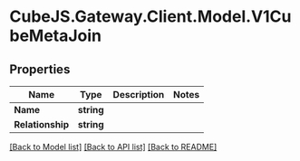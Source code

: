 # CubeJS.Gateway.Client.Model.V1CubeMetaJoin

## Properties

Name | Type | Description | Notes
------------ | ------------- | ------------- | -------------
**Name** | **string** |  | 
**Relationship** | **string** |  | 

[[Back to Model list]](../README.md#documentation-for-models) [[Back to API list]](../README.md#documentation-for-api-endpoints) [[Back to README]](../README.md)


